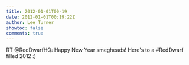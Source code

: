 ```yaml
---
title: 2012-01-01T00-19
date: 2012-01-01T00:19:22Z
author: Lee Turner
showtoc: false
comments: true
---
```


RT @RedDwarfHQ: Happy New Year smegheads! Here's to a #RedDwarf filled 2012 :)

